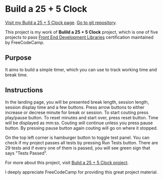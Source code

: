# Build a 25 + 5 Clock
[Visit my Build a 25 + 5 Clock page](https://harryghgim.github.io/timer/).
[Go to git repository](https://github.com/harryghgim/timer).

This project is my work of **Bulild a 25 + 5 Clock** project, which is one of five projects to pass [Front End Development Libraries](https://www.freecodecamp.org/learn/front-end-development-libraries) certification maintained by FreeCodeCamp. 

## Purpose
It aims to build a simple timer, which you can use to track working time and break time. 

## Instructions
In the landing page, you will be presented break length, session length, session display time and a few buttons. Press arrow buttons to either increase or decrese minute for break or session. To start couting press play/pause button. To reset minutes and start over, press reset button. Time will be displayed as mm:ss. Couting will continue unless you press pause button. By pressing pause button again couting will go on where it stopped.

On the top left corner is hamburger button to toggle test panel. You can check if my project passes all tests by pressing Run Tests button. There are 29 tests and if every one of them is passed, you will see green sign that says "Tests Passed".

For more about this project, visit [Bulid a 25 + 5 Clock project](https://www.freecodecamp.org/learn/front-end-development-libraries/front-end-development-libraries-projects/build-a-25--5-clock).

I deeply appreciate FreeCodeCamp for providing this great project material.